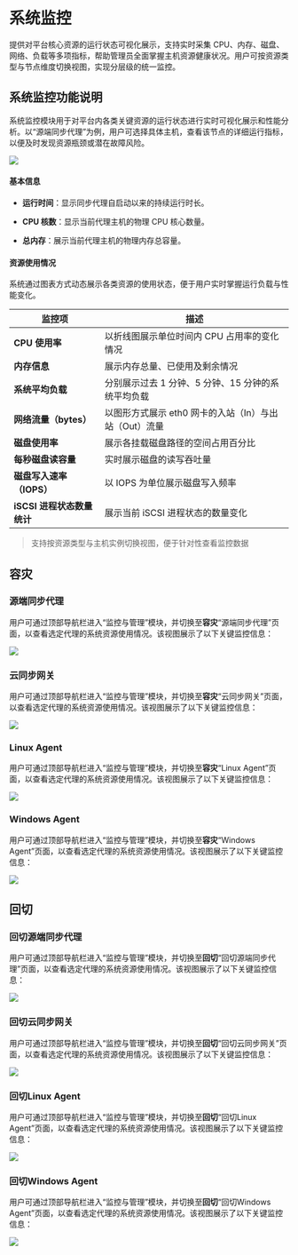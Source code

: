 # **系统监控**

提供对平台核心资源的运行状态可视化展示，支持实时采集 CPU、内存、磁盘、网络、负载等多项指标，帮助管理员全面掌握主机资源健康状况。用户可按资源类型与节点维度切换视图，实现分层级的统一监控。

## **系统监控功能说明**

系统监控模块用于对平台内各类关键资源的运行状态进行实时可视化展示和性能分析。以“源端同步代理”为例，用户可选择具体主机，查看该节点的详细运行指标，以便及时发现资源瓶颈或潜在故障风险。

![](./images/systemmonitor-systemmonitoringfeatures-1.png)

#### **基本信息**

* **运行时间**：显示同步代理自启动以来的持续运行时长。

* **CPU 核数**：显示当前代理主机的物理 CPU 核心数量。

* **总内存**：展示当前代理主机的物理内存总容量。

#### **资源使用情况**

系统通过图表方式动态展示各类资源的使用状态，便于用户实时掌握运行负载与性能变化。

| **监控项**            | **描述**                           |
| ------------------ | -------------------------------- |
| **CPU 使用率**        | 以折线图展示单位时间内 CPU 占用率的变化情况         |
| **内存信息**           | 展示内存总量、已使用及剩余情况                  |
| **系统平均负载**         | 分别展示过去 1 分钟、5 分钟、15 分钟的系统平均负载    |
| **网络流量（bytes）**    | 以图形方式展示 eth0 网卡的入站（In）与出站（Out）流量 |
| **磁盘使用率**          | 展示各挂载磁盘路径的空间占用百分比                |
| **每秒磁盘读容量**        | 实时展示磁盘的读写吞吐量                     |
| **磁盘写入速率（IOPS）**   | 以 IOPS 为单位展示磁盘写入频率               |
| **iSCSI 进程状态数量统计** | 展示当前 iSCSI 进程状态的数量变化             |

> 支持按资源类型与主机实例切换视图，便于针对性查看监控数据

## **容灾**

### **源端同步代理**

用户可通过顶部导航栏进入“监控与管理”模块，并切换至**容灾**“源端同步代理”页面，以查看选定代理的系统资源使用情况。该视图展示了以下关键监控信息：

![](./images/systemmonitor-dr-1.png)

### **云同步网关**

用户可通过顶部导航栏进入“监控与管理”模块，并切换至**容灾**“云同步网关”页面，以查看选定代理的系统资源使用情况。该视图展示了以下关键监控信息：

![](./images/systemmonitor-dr-2.png)

### **Linux Agent**

用户可通过顶部导航栏进入“监控与管理”模块，并切换至**容灾**“Linux Agent”页面，以查看选定代理的系统资源使用情况。该视图展示了以下关键监控信息：

![](./images/systemmonitor-dr-3.png)

### **Windows Agent**

用户可通过顶部导航栏进入“监控与管理”模块，并切换至**容灾**“Windows Agent”页面，以查看选定代理的系统资源使用情况。该视图展示了以下关键监控信息：

![](./images/systemmonitor-dr-4.png)

## **回切**

### **回切源端同步代理**

用户可通过顶部导航栏进入“监控与管理”模块，并切换至**回切**“回切源端同步代理”页面，以查看选定代理的系统资源使用情况。该视图展示了以下关键监控信息：

![](./images/systemmonitor-failback-1.png)

### **回切云同步网关**

用户可通过顶部导航栏进入“监控与管理”模块，并切换至**回切**“回切云同步网关”页面，以查看选定代理的系统资源使用情况。该视图展示了以下关键监控信息：

![](./images/systemmonitor-failback-2.png)

### **回切Linux Agent**

用户可通过顶部导航栏进入“监控与管理”模块，并切换至**回切**“回切Linux Agent”页面，以查看选定代理的系统资源使用情况。该视图展示了以下关键监控信息：

![](./images/systemmonitor-failback-3.png)

### **回切Windows Agent**

用户可通过顶部导航栏进入“监控与管理”模块，并切换至**回切**“回切Windows Agent”页面，以查看选定代理的系统资源使用情况。该视图展示了以下关键监控信息：

![](./images/systemmonitor-failback-4.png)

